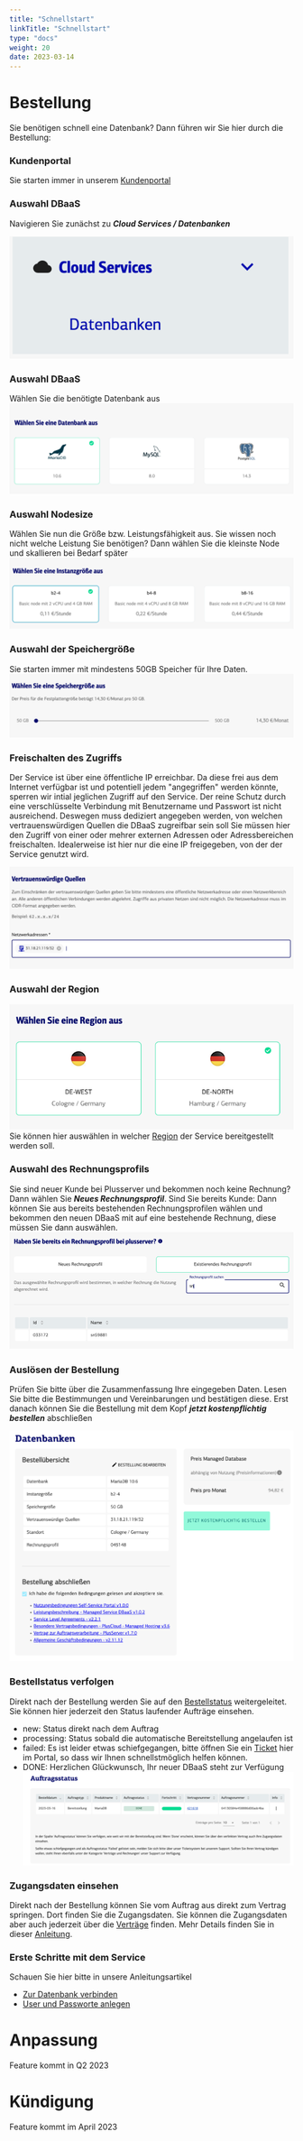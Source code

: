 ```yaml
---
title: "Schnellstart"
linkTitle: "Schnellstart"
type: "docs"
weight: 20
date: 2023-03-14
---
```


# Bestellung
Sie benötigen schnell eine Datenbank? Dann führen wir Sie hier durch die Bestellung:

### Kundenportal
Sie starten immer in unserem [Kundenportal](https://customerservice.plusserver.com)

### Auswahl DBaaS
Navigieren Sie zunächst zu ***Cloud Services / Datenbanken***

![Auswahl Cloud Service DBaaS](2-cloud-services-datenbanken.png)
### Auswahl DBaaS
Wählen Sie die benötigte Datenbank aus
![Auswahl DBaaS](3-auswahl-dbaas.png)
### Auswahl Nodesize
Wählen Sie nun die Größe bzw. Leistungsfähigkeit aus. Sie wissen noch nicht welche Leistung Sie benötigen? Dann wählen Sie die kleinste Node und skallieren bei Bedarf später
![Auswahl Nodesize](4-auswahl-nodesize.png)
### Auswahl der Speichergröße
Sie starten immer mit mindestens 50GB Speicher für Ihre Daten. 
![Auswahl Speichergröße](5-auswahl-disksize.png)
### Freischalten des Zugriffs
Der Service ist über eine öffentliche IP erreichbar. Da diese frei aus dem Internet verfügbar ist und potentiell jedem "angegriffen" werden könnte, sperren wir intial jeglichen Zugriff auf den Service. Der reine Schutz durch eine verschlüsselte Verbindung mit Benutzername und Passwort ist nicht ausreichend. Deswegen muss dediziert angegeben werden, von welchen vertrauenswürdigen Quellen die DBaaS zugreifbar sein soll
Sie müssen hier den Zugriff von einer oder mehrer externen Adressen oder Adressbereichen freischalten. Idealerweise ist hier nur die eine IP freigegeben, von der der Service genutzt wird.

![Einrichten des externen Zugriffs](6-fw.png)
### Auswahl der Region
![Auswahl der Region](7-region.png)
Sie können hier auswählen in welcher [Region](https://docs.xaas.get-cloud.io/docs/01-dbaas/02-faq/#Regions) der Service bereitgestellt werden soll. 

### Auswahl des Rechnungsprofils
Sie sind neuer Kunde bei Plusserver und bekommen noch keine Rechnung? Dann wählen Sie ***Neues Rechnungsprofil***. Sind Sie bereits Kunde: Dann können Sie aus bereits bestehenden Rechnungsprofilen wählen und bekommen den neuen DBaaS mit auf eine bestehende Rechnung, diese müssen Sie dann auswählen. 
![Auswahl Rechnungsprofil](8-rechnungsprofil.png)

### Auslösen der Bestellung
Prüfen Sie bitte über die Zusammenfassung Ihre eingegeben Daten. Lesen Sie bitte die Bestimmungen und Vereinbarungen und bestätigen diese. Erst danach können Sie die Bestellung mit dem Kopf ***jetzt kostenpflichtig bestellen*** abschließen

![Zusammenfassung der Bestellung](9-zusammenfassung.png)

### Bestellstatus verfolgen
Direkt nach der Bestellung werden Sie auf den [Bestellstatus](https://customerservice.plusserver.com/order-status) weitergeleitet. Sie können hier jederzeit den Status laufender Aufträge einsehen.

* new: Status direkt nach dem Auftrag
* processing: Status sobald die automatische Bereitstellung angelaufen ist
* failed: Es ist leider etwas schiefgegangen, bitte öffnen Sie ein [Ticket](https://customerservice.plusserver.com/support/ticket-create) hier im Portal, so dass wir Ihnen schnellstmöglich helfen können.
* DONE: Herzlichen Glückwunsch, Ihr neuer DBaaS steht zur Verfügung
![Auftrag erfolgreich ausgeführt](10-Auftragsstatus_done.png)

### Zugangsdaten einsehen
Direkt nach der Bestellung können Sie vom Auftrag aus direkt zum Vertrag springen. Dort finden Sie die Zugangsdaten.
Sie können die Zugangsdaten aber auch jederzeit über die [Verträge](https://customerservice.plusserver.com/billing/contracts) finden. Mehr Details finden Sie in dieser [Anleitung](https://docs.xaas.get-cloud.io/de/docs/01-dbaas/03-howto/zugangsdaten).

### Erste Schritte mit dem Service
Schauen Sie hier bitte in unsere Anleitungsartikel
* [Zur Datenbank verbinden](https://docs.xaas.get-cloud.io/docs/01-dbaas/03-howto/verbindung-zur-datenbank/)
* [User und Passworte anlegen]([https://docs.xaas.get-cloud.io/de/docs/01-dbaas/03-howto/anlegen-neuer-datenbanken-und-user](https://docs.xaas.get-cloud.io/docs/01-dbaas/03-howto/anlegen-neuer-datenbanken-und-user/))

# Anpassung
Feature kommt in Q2 2023

# Kündigung
Feature kommt im April 2023
